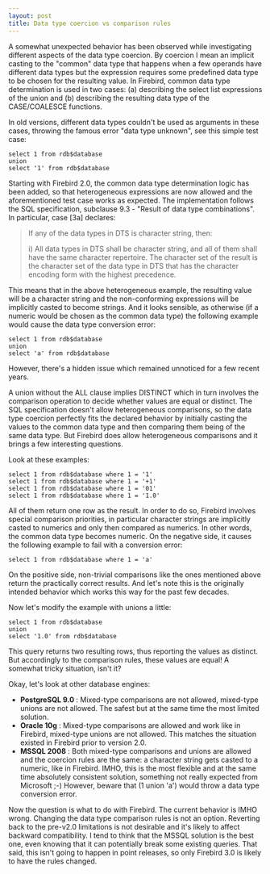 ```yaml
---
layout: post
title: Data type coercion vs comparison rules
---
```


A somewhat unexpected behavior has been observed while investigating different aspects of the data type coercion. By coercion I mean an implicit casting to the "common" data type that happens when a few operands have different data types but the expression requires some predefined data type to be chosen for the resulting value. In Firebird, common data type determination is used in two cases: (a) describing the select list expressions of the union and (b) describing the resulting data type of the CASE/COALESCE functions.

In old versions, different data types couldn't be used as arguments in these cases, throwing the famous error "data type unknown", see this simple test case: 

```
select 1 from rdb$database
union
select '1' from rdb$database
```

Starting with Firebird 2.0, the common data type determination logic has been added, so that heterogeneous expressions are now allowed and the aforementioned test case works as expected. The implementation follows the SQL specification, subclause 9.3 - "Result of data type combinations". In particular, case [3a] declares:

> If any of the data types in DTS is character string, then:
> 
> i) All data types in DTS shall be character string, and all of them shall have the same character
repertoire. The character set of the result is the character set of the data type in DTS that has the character encoding form with the highest precedence.

This means that in the above heterogeneous example, the resulting value will be a character string and the non-conforming expressions will be implicitly casted to become strings. And it looks sensible, as otherwise (if a numeric would be chosen as the common data type) the following example would cause the data type conversion error:

```
select 1 from rdb$database
union
select 'a' from rdb$database
```

However, there's a hidden issue which remained unnoticed for a few recent years.

A union without the ALL clause implies DISTINCT which in turn involves the comparison operation to decide whether values are equal or distinct. The SQL specification doesn't allow heterogeneous comparisons, so the data type coercion perfectly fits the declared behavior by initially casting the values to the common data type and then comparing them being of the same data type. But Firebird does allow heterogeneous comparisons and it brings a few interesting questions.

Look at these examples:

```
select 1 from rdb$database where 1 = '1' 
select 1 from rdb$database where 1 = '+1'
select 1 from rdb$database where 1 = '01'
select 1 from rdb$database where 1 = '1.0'
```

All of them return one row as the result. In order to do so, Firebird involves special comparison priorities, in particular character strings are implicitly casted to numerics and only then compared as numerics. In other words, the common data type becomes numeric. On the negative side, it causes the following example to fail with a conversion error:

```
select 1 from rdb$database where 1 = 'a'
```

On the positive side, non-trivial comparisons like the ones mentioned above return the practically correct results. And let's note this is the originally intended behavior which works this way for the past few decades.

Now let's modify the example with unions a little:

```
select 1 from rdb$database
union
select '1.0' from rdb$database
```

This query returns two resulting rows, thus reporting the values as distinct. But accordingly to the comparison rules, these values are equal! A somewhat tricky situation, isn't it?

Okay, let's look at other database engines:

- **PostgreSQL 9.0** : Mixed-type comparisons are not allowed, mixed-type unions are not allowed. The safest but at the same time the most limited solution.
- **Oracle 10g** : Mixed-type comparisons are allowed and work like in Firebird, mixed-type unions are not allowed. This matches the situation existed in Firebird prior to version 2.0.
- **MSSQL 2008** : Both mixed-type comparisons and unions are allowed and the coercion rules are the same: a character string gets casted to a numeric, like in Firebird. IMHO, this is the most flexible and at the same time absolutely consistent solution, something not really expected from Microsoft ;-) However, beware that (1 union 'a') would throw a data type conversion error.

Now the question is what to do with Firebird. The current behavior is IMHO wrong. Changing the data type comparison rules is not an option. Reverting back to the pre-v2.0 limitations is not desirable and it's likely to affect backward compatibility. I tend to think that the MSSQL solution is the best one, even knowing that it can potentially break some existing queries. That said, this isn't going to happen in point releases, so only Firebird 3.0 is likely to have the rules changed.
